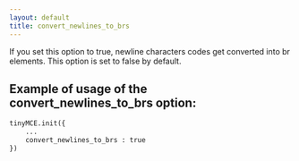 ```yaml
---
layout: default
title: convert_newlines_to_brs
---
```


If you set this option to true, newline characters codes get converted into br elements. This option is set to false by default.

## Example of usage of the convert_newlines_to_brs option:

```html
tinyMCE.init({
	...
	convert_newlines_to_brs : true
})
```
